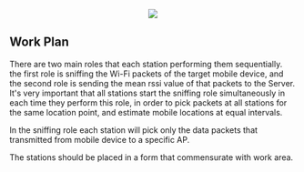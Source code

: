 <p align="center">
  <img src="https://raw.githubusercontent.com/OmarAlkattan/WiFi-Positioning-ESP8266/master/Station/station.jpg" />
</p>

## Work Plan
There are two main roles that each station performing them sequentially. the first role is sniffing the Wi-Fi packets of the target mobile device, and the second role is sending the mean rssi value of that packets to the Server. It's very important that all stations start the sniffing role simultaneously in each time they perform this role, in order to pick packets at all stations for the same location point, and estimate mobile locations at equal intervals.

In the sniffing role each station will pick only the data packets that transmitted from mobile device to a specific AP.

The stations should be placed in a form that commensurate with work area.
